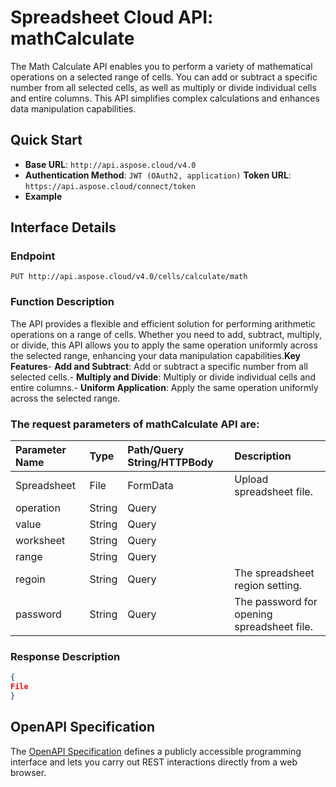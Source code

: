 # **Spreadsheet Cloud API: mathCalculate**

The Math Calculate API enables you to perform a variety of mathematical operations on a selected range of cells. You can add or subtract a specific number from all selected cells, as well as multiply or divide individual cells and entire columns. This API simplifies complex calculations and enhances data manipulation capabilities. 


## **Quick Start**

- **Base URL**: `http://api.aspose.cloud/v4.0`
- **Authentication Method**: `JWT (OAuth2, application)`  **Token URL**: `https://api.aspose.cloud/connect/token`
- **Example** 

## **Interface Details**

### **Endpoint** 

```
PUT http://api.aspose.cloud/v4.0/cells/calculate/math
```
### **Function Description**
The API provides a flexible and efficient solution for performing arithmetic operations on a range of cells. Whether you need to add, subtract, multiply, or divide, this API allows you to apply the same operation uniformly across the selected range, enhancing your data manipulation capabilities.**Key Features**- **Add and Subtract**: Add or subtract a specific number from all selected cells.- **Multiply and Divide**: Multiply or divide individual cells and entire columns.- **Uniform Application**: Apply the same operation uniformly across the selected range.

### The request parameters of **mathCalculate** API are: 

| Parameter Name | Type | Path/Query String/HTTPBody | Description | 
| :- | :- | :- |:- | 
|Spreadsheet|File|FormData|Upload spreadsheet file.|
|operation|String|Query||
|value|String|Query||
|worksheet|String|Query||
|range|String|Query||
|regoin|String|Query|The spreadsheet region setting.|
|password|String|Query|The password for opening spreadsheet file.|

### **Response Description**
```json
{
File
}
```


## OpenAPI Specification

The [OpenAPI Specification](https://reference.aspose.cloud/cells/#/CalculateController/MathCalculate) defines a publicly accessible programming interface and lets you carry out REST interactions directly from a web browser.
